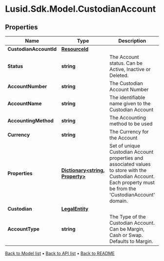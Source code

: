 # Lusid.Sdk.Model.CustodianAccount

## Properties

Name | Type | Description | Notes
------------ | ------------- | ------------- | -------------
**CustodianAccountId** | [**ResourceId**](ResourceId.md) |  | 
**Status** | **string** | The Account status. Can be Active, Inactive or Deleted. | 
**AccountNumber** | **string** | The Custodian Account Number | 
**AccountName** | **string** | The identifiable name given to the Custodian Account | 
**AccountingMethod** | **string** | The Accounting method to be used | 
**Currency** | **string** | The Currency for the Account | 
**Properties** | [**Dictionary&lt;string, Property&gt;**](Property.md) | Set of unique Custodian Account properties and associated values to store with the Custodian Account. Each property must be from the &#39;CustodianAccount&#39; domain. | [optional] 
**Custodian** | [**LegalEntity**](LegalEntity.md) |  | 
**AccountType** | **string** | The Type of the Custodian Account. Can be Margin, Cash or Swap. Defaults to Margin. | 

[Back to Model list](../README.md#documentation-for-models) &#8226; [Back to API list](../README.md#documentation-for-api-endpoints) &#8226; [Back to README](../README.md)

